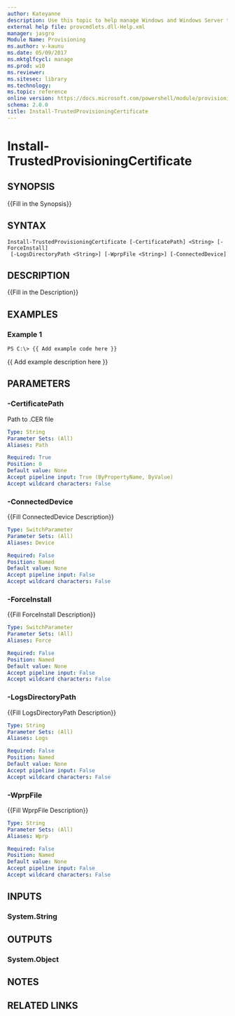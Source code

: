 ```yaml
---
author: Kateyanne
description: Use this topic to help manage Windows and Windows Server technologies with Windows PowerShell.
external help file: provcmdlets.dll-Help.xml
manager: jasgro
Module Name: Provisioning
ms.author: v-kaunu
ms.date: 05/09/2017
ms.mktglfcycl: manage
ms.prod: w10
ms.reviewer: 
ms.sitesec: library
ms.technology: 
ms.topic: reference
online version: https://docs.microsoft.com/powershell/module/provisioning/install-trustedprovisioningcertificate?view=windowsserver2016-ps&wt.mc_id=ps-gethelp
schema: 2.0.0
title: Install-TrustedProvisioningCertificate
---
```


# Install-TrustedProvisioningCertificate

## SYNOPSIS
{{Fill in the Synopsis}}

## SYNTAX

```
Install-TrustedProvisioningCertificate [-CertificatePath] <String> [-ForceInstall]
 [-LogsDirectoryPath <String>] [-WprpFile <String>] [-ConnectedDevice]
```

## DESCRIPTION
{{Fill in the Description}}

## EXAMPLES

### Example 1
```
PS C:\> {{ Add example code here }}
```

{{ Add example description here }}

## PARAMETERS

### -CertificatePath
Path to .CER file

```yaml
Type: String
Parameter Sets: (All)
Aliases: Path

Required: True
Position: 0
Default value: None
Accept pipeline input: True (ByPropertyName, ByValue)
Accept wildcard characters: False
```

### -ConnectedDevice
{{Fill ConnectedDevice Description}}

```yaml
Type: SwitchParameter
Parameter Sets: (All)
Aliases: Device

Required: False
Position: Named
Default value: None
Accept pipeline input: False
Accept wildcard characters: False
```

### -ForceInstall
{{Fill ForceInstall Description}}

```yaml
Type: SwitchParameter
Parameter Sets: (All)
Aliases: Force

Required: False
Position: Named
Default value: None
Accept pipeline input: False
Accept wildcard characters: False
```

### -LogsDirectoryPath
{{Fill LogsDirectoryPath Description}}

```yaml
Type: String
Parameter Sets: (All)
Aliases: Logs

Required: False
Position: Named
Default value: None
Accept pipeline input: False
Accept wildcard characters: False
```

### -WprpFile
{{Fill WprpFile Description}}

```yaml
Type: String
Parameter Sets: (All)
Aliases: Wprp

Required: False
Position: Named
Default value: None
Accept pipeline input: False
Accept wildcard characters: False
```

## INPUTS

### System.String


## OUTPUTS

### System.Object

## NOTES

## RELATED LINKS

